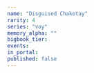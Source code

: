 ```yaml
---
name: "Disguised Chakotay"
rarity: 4
series: "voy"
memory_alpha: ""
bigbook_tier:
events:
in_portal:
published: false
---
```

